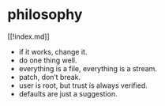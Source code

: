 # philosophy

[[!index.md]]

- if it works, change it.
- do one thing well.
- everything is a file, everything is a stream.
- patch, don’t break.
- user is root, but trust is always verified.
- defaults are just a suggestion.
